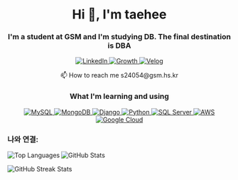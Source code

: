 <h1 align="center">Hi 👋, I'm taehee</h1>
<h3 align="center">I'm a student at GSM and I'm studying DB.
The final destination is DBA</h3>

<p align="center">
  <a href="https://www.linkedin.com/in/%ED%83%9C%ED%9D%AC-%ED%97%88-110a91303/">
    <img src="https://img.shields.io/badge/LinkedIn-0077B5?style=for-the-badge&logo=linkedin&logoColor=white" alt="LinkedIn">
  </a>
  <a href="https://litt.ly/taetaehee">
    <img src="https://img.shields.io/badge/Website-4285F4?style=for-the-badge&logo=google-chrome&logoColor=white" alt="Growth
      ">
     <a href="https://velog.io/@heeeaaaa/posts">
    <img src="https://img.shields.io/badge/Velog-20C997?style=for-the-badge&logo=velog&logoColor=white" alt="Velog">
  </a>
</p>

<p align="center">
  📫 How to reach me 
 s24054@gsm.hs.kr
</p>

<h3 align="center">What I'm learning and using</h3>

<p align="center">
  <a href="https://www.mysql.com/">
    <img src="https://img.shields.io/badge/MySQL-4479A1?style=for-the-badge&logo=mysql&logoColor=white" alt="MySQL">
  </a>
  <a href="https://www.mongodb.com/">
    <img src="https://img.shields.io/badge/MongoDB-47A248?style=for-the-badge&logo=mongodb&logoColor=white" alt="MongoDB">
  </a>
  <a href="https://www.djangoproject.com/">
    <img src="https://img.shields.io/badge/Django-092E20?style=for-the-badge&logo=django&logoColor=white" alt="Django">
  </a>
  <a href="https://www.python.org/">
    <img src="https://img.shields.io/badge/Python-3776AB?style=for-the-badge&logo=python&logoColor=white" alt="Python">
  </a>
  <a href="https://www.microsoft.com/en-us/sql-server">
    <img src="https://img.shields.io/badge/SQL%20Server-CC2927?style=for-the-badge&logo=microsoft-sql-server&logoColor=white" alt="SQL Server">
  </a>
  <a href="https://aws.amazon.com/">
    <img src="https://img.shields.io/badge/AWS-232F3E?style=for-the-badge&logo=amazon-aws&logoColor=white" alt="AWS">
  </a>
  <a href="https://cloud.google.com/">
  <img src="https://img.shields.io/badge/Google%20Cloud-4285F4?style=for-the-badge&logo=google-cloud&logoColor=white" alt="Google Cloud">
</a>
  <h3 align="left">나와 연결:</h3>
<p align="left">
</p>

<!-- GitHub Readme Stats - Top Languages -->
<p>
  <img align="left" src="https://github-readme-stats.vercel.app/api/top-langs?username=hea97&show_icons=true&locale=en&layout=compact" alt="Top Languages" />
</p>

<!-- GitHub Readme Stats - General Stats -->
<p>
  <img align="center" src="https://github-readme-stats.vercel.app/api?username=hea97&show_icons=true&locale=en" alt="GitHub Stats" />
</p>

<!-- GitHub Readme Streak Stats -->
<p>
  <img align="center" src="https://github-readme-streak-stats.herokuapp.com/?user=hea97" alt="GitHub Streak Stats" />
</p>


</p>

